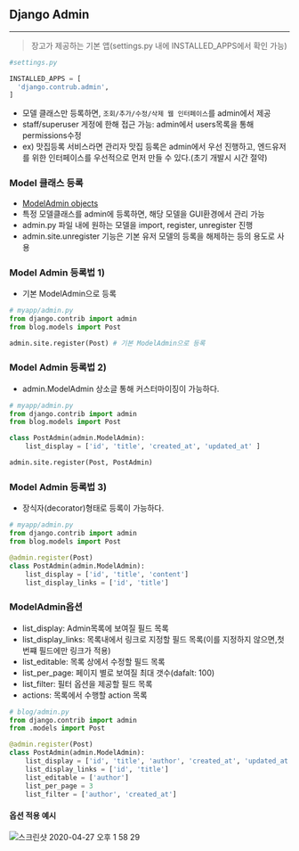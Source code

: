 ## Django Admin

-------

>  장고가 제공하는 기본 앱(settings.py 내에 INSTALLED_APPS에서 확인 가능)

````python
#settings.py

INSTALLED_APPS = [
  'django.contrub.admin',
]
````

- 모델 클래스만 등록하면, `조회/추가/수정/삭제 웹 인터페이스`를 admin에서 제공
- staff/superuser 게정에 한해 접근 가능: admin에서 users목록을 통해 permissions수정
- ex) 맛집등록 서비스라면 관리자 맛집 등록은 admin에서 우선 진행하고, 엔드유저를 위한 인터페이스를 우선적으로 먼저 만들 수 있다.(초기 개발시 시간 절약)

### Model 클래스 등록

- [ModelAdmin objects](https://docs.djangoproject.com/en/1.10/ref/contrib/admin/#modeladmin-objects)
- 특정 모델클래스를 admin에 등록하면, 해당 모델을 GUI환경에서 관리 가능
- admin.py 파일 내에 원하는 모델을 import, register, unregister 진행
- admin.site.unregister 기능은 기본 유저 모델의 등록을 해제하는 등의 용도로 사용

### Model Admin 등록법 1)

- 기본 ModelAdmin으로 등록

```python
# myapp/admin.py
from django.contrib import admin
from blog.models import Post

admin.site.register(Post) # 기본 ModelAdmin으로 등록
```

### Model Admin 등록법 2)

- admin.ModelAdmin 상소글 통해 커스터마이징이 가능하다.

```python
# myapp/admin.py
from django.contrib import admin
from blog.models import Post

class PostAdmin(admin.ModelAdmin):
    list_display = ['id', 'title', 'created_at', 'updated_at' ]

admin.site.register(Post, PostAdmin)
```

### Model Admin 등록법 3)

- 장식자(decorator)형태로 등록이 가능하다.

```python
# myapp/admin.py
from django.contrib import admin
from blog.models import Post

@admin.register(Post)
class PostAdmin(admin.ModelAdmin):
    list_display = ['id', 'title', 'content']
    list_display_links = ['id', 'title']
```

### ModelAdmin옵션

- list_display: Admin목록에 보여질 필드 목록
- list_display_links: 목록내에서 링크로 지정할 필드 목록(이를 지정하지 않으면,첫번쨰 필드에만 링크가 적용)
- list_editable: 목록 상에서 수정할 필드 목록
- list_per_page: 페이지 별로 보여질 최대 갯수(dafalt: 100)
- list_filter: 필터 옵션을 제공할 필드 목록
- actions: 목록에서 수행할 action 목록

```python
# blog/admin.py
from django.contrib import admin
from .models import Post

@admin.register(Post)
class PostAdmin(admin.ModelAdmin):
    list_display = ['id', 'title', 'author', 'created_at', 'updated_at' ]
    list_display_links = ['id', 'title']
    list_editable = ['author']
    list_per_page = 3
    list_filter = ['author', 'created_at']
```

#### 옵션 적용 예시

![스크린샷 2020-04-27 오후 1 58 29](https://user-images.githubusercontent.com/53684676/80335723-24a9d700-8890-11ea-8f8f-c681fff42e84.png)

